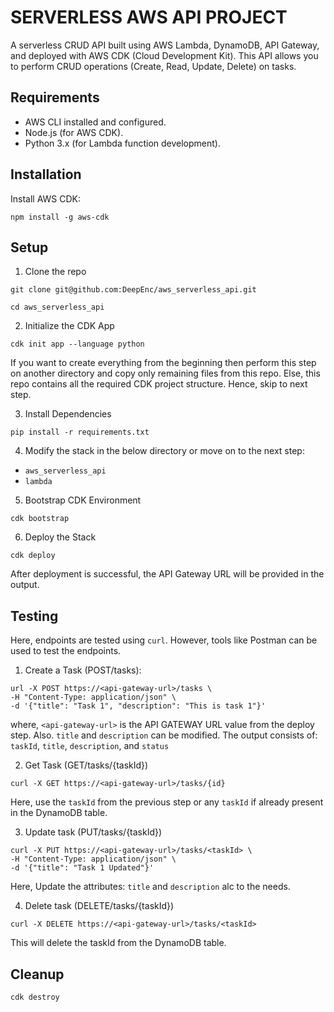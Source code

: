
# SERVERLESS AWS API PROJECT

A serverless CRUD API built using AWS Lambda, DynamoDB, API Gateway, and deployed with AWS CDK (Cloud Development Kit). This API allows you to perform CRUD operations (Create, Read, Update, Delete) on tasks.

## Requirements

* AWS CLI installed and configured.
* Node.js (for AWS CDK).
* Python 3.x (for Lambda function development).

## Installation
Install AWS CDK:
```
npm install -g aws-cdk
```
## Setup
1. Clone the repo
```
git clone git@github.com:DeepEnc/aws_serverless_api.git

cd aws_serverless_api
```

2. Initialize the CDK App
```
cdk init app --language python
```
If you want to create everything from the beginning then perform this step on another directory and copy only remaining files from this repo. Else, this repo contains all the required CDK project structure. Hence, skip to next step. 

3. Install Dependencies
```
pip install -r requirements.txt
```

4. Modify the stack in the below directory or move on to the next step:
* `aws_serverless_api`
* `lambda`

5. Bootstrap CDK Environment
```
cdk bootstrap
```

6. Deploy the Stack
```
cdk deploy
```
After deployment is successful, the API Gateway URL will be provided in the output.

## Testing
Here, endpoints are tested using `curl`. However, tools like Postman can be used to test the endpoints.

1. Create a Task (POST/tasks):
```
url -X POST https://<api-gateway-url>/tasks \
-H "Content-Type: application/json" \
-d '{"title": "Task 1", "description": "This is task 1"}'
```
where, `<api-gateway-url>` is the API GATEWAY URL value from the deploy step.
Also. `title` and `description` can be modified. The output consists of: `taskId`, `title`, `description`, and `status`

2. Get Task (GET/tasks/{taskId})
```
curl -X GET https://<api-gateway-url>/tasks/{id}
```
Here,  use the `taskId` from the previous step or any `taskId` if already present in the DynamoDB table.

3. Update task (PUT/tasks/{taskId})
```
curl -X PUT https://<api-gateway-url>/tasks/<taskId> \
-H "Content-Type: application/json" \
-d '{"title": "Task 1 Updated"}'
```
Here, Update the attributes: `title` and `description` alc to the needs. 

4. Delete task (DELETE/tasks/{taskId})
```
curl -X DELETE https://<api-gateway-url>/tasks/<taskId>
```
This will delete the taskId from the DynamoDB table.

## Cleanup
```
cdk destroy
```